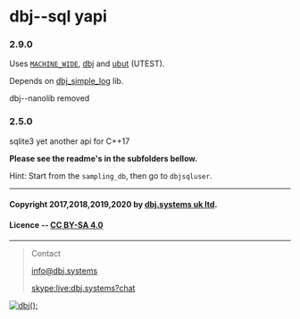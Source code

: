 # dbj--sql yapi 

### 2.9.0

Uses [`MACHINE_WIDE`](https://github.com/dbj-data/machine_wide), [dbj](https://github.com/dbj-data/dbj) and [ubut](https://github.com/dbj-data/ubut) (UTEST).

Depends on [dbj_simple_log](https://github.com/dbj-systems/dbj--simplelog) lib.

dbj--nanolib removed

### 2.5.0
sqlite3 yet another api for C++17

**Please see the readme's in the subfolders bellow.**

Hint: Start from the `sampling_db`, then go to `dbjsqluser`.

-------------------------------------

#### Copyright 2017,2018,2019,2020 by [dbj.systems uk ltd](https://dbj.systems/).

#### Licence -- [CC BY-SA 4.0](https://creativecommons.org/licenses/by-sa/4.0/)

---------------------------------------------------------------------  

> Contact
> 
> [info@dbj.systems](mailto:info@dbj.systems)
>
> [skype:live:dbj.systems?chat](skype:live:dbj.systems?chat)



[![dbj();](http://dbj.org/wp-content/uploads/2015/12/cropped-dbj-icon-e1486129719897.jpg)](http://www.dbj.org "dbj")  

